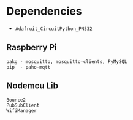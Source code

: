 Dependencies
=============
* `Adafruit_CircuitPython_PN532`

Raspberry Pi
--------------------
    pakg - mosquitto, mosquitto-clients, PyMySQL
    pip  - paho-mqtt

 Nodemcu Lib
 --------------------
    Bounce2
    PubSubClient
    WifiManager